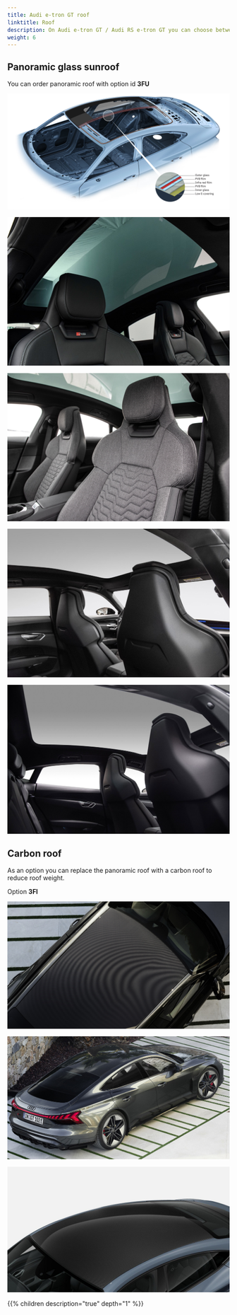 ```yaml
---
title: Audi e-tron GT roof
linktitle: Roof
description: On Audi e-tron GT / Audi RS e-tron GT you can choose between two types of roofs.
weight: 6
---
```


## Panoramic glass sunroof

You can order panoramic roof with option id **3FU**

![Panoramic roof](panoramic_roof_1.jpg "Panoramic roof")

![Panoramic roof](panoramic_roof_2.jpg "Panoramic roof")

![Panoramic roof](panoramic_roof_3.jpg "Panoramic roof")

![Panoramic roof](panoramic_roof_4.jpg "Panoramic roof")

![Panoramic roof](panoramic_roof_5.jpg "Panoramic roof")

## Carbon roof

As an option you can replace the panoramic roof with a carbon roof to reduce roof weight.

Option **3FI**

![Carbon Roof](carbon_roof_1.jpg "Carbon roof")

![Carbon Roof](carbon_roof_2.jpg "Carbon roof")

![Carbon Roof](carbon_roof_3.jpg "Carbon roof")

{{% children description="true" depth="1" %}}
